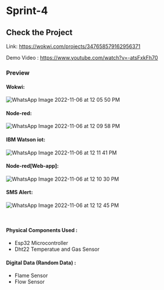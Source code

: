 # Sprint-4
## Check the Project 

Link: https://wokwi.com/projects/347658579162956371
&emsp;

Demo Video : https://www.youtube.com/watch?v=-atsFxkFh70
&emsp;
### Preview

####  Wokwi:
![WhatsApp Image 2022-11-06 at 12 05 50 PM](https://user-images.githubusercontent.com/61773724/200161259-6406a492-95c7-4f59-899f-b313ecccfe1e.jpeg)


#### Node-red:
![WhatsApp Image 2022-11-06 at 12 09 58 PM](https://user-images.githubusercontent.com/61773724/200161290-2765797d-1c98-4b21-83ec-08a43d2fcce8.jpeg)

#### IBM Watson iot:
![WhatsApp Image 2022-11-06 at 12 11 41 PM](https://user-images.githubusercontent.com/61773724/200161317-0657cb1c-3fa0-48e7-abe7-7cc657e2c977.jpeg)


#### Node-red[Web-app]:
![WhatsApp Image 2022-11-06 at 12 10 30 PM](https://user-images.githubusercontent.com/61773724/200161323-dd41a87f-cab7-43e6-ae8c-8307c8629b52.jpeg)


#### SMS Alert:

![WhatsApp Image 2022-11-06 at 12 12 45 PM](https://user-images.githubusercontent.com/61773724/200161331-1efea4fe-6da0-44e2-81d4-cc85b9f53b0a.jpeg)

&emsp;
#### Physical Components Used :
- Esp32 Microcontroller
- Dht22 Temperatue and Gas Sensor 
#### Digital Data (Random Data) :
- Flame Sensor
- Flow Sensor 
